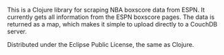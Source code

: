 This is a Clojure library for scraping NBA boxscore data from ESPN.
It currently gets all information from the ESPN boxscore pages.
The data is returned as a map, which makes it simple to upload directly
to a CouchDB server.

Distributed under the Eclipse Public License, the same as Clojure.
